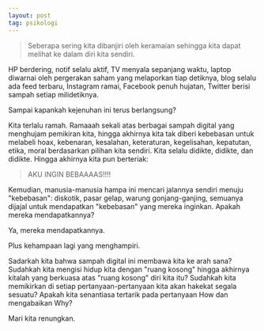 ```yaml
---
layout: post
tag: psikologi
---
```


> Seberapa sering kita dibanjiri oleh keramaian sehingga kita dapat melihat ke dalam diri kita sendiri.

HP berdering, notif selalu aktif, TV menyala sepanjang waktu, laptop diwarnai oleh pergerakan saham yang melaporkan tiap detiknya, blog selalu ada feed terbaru, Instagram ramai, Facebook penuh hujatan, Twitter berisi sampah setiap milidetiknya.

Sampai kapankah kejenuhan ini terus berlangsung?

Kita terlalu ramah. Ramaaah sekali atas berbagai sampah digital yang menghujam pemikiran kita, hingga akhirnya kita tak diberi kebebasan untuk melabeli hoax, kebenaran, kesalahan, keteraturan, kegelisahan, kepatutan, etika, moral berdasarkan pilihan kita sendiri. Kita selalu didikte, didikte, dan didikte. Hingga akhirnya kita pun berteriak:

> AKU INGIN BEBAAAAS!!!!

Kemudian, manusia-manusia hampa ini mencari jalannya sendiri menuju "kebebasan": diskotik, pasar gelap, warung gonjang-ganjing, semuanya dijajal untuk mendapatkan "kebebasan" yang mereka inginkan. Apakah mereka mendapatkannya?

Ya, mereka mendapatkannya.

Plus kehampaan lagi yang menghampiri.

Sadarkah kita bahwa sampah digital ini membawa kita ke arah sana? Sudahkah kita mengisi hidup kita dengan "ruang kosong" hingga akhirnya kitalah yang berkuasa atas "ruang kosong" diri kita itu? Sudahkah kita memikirkan di setiap pertanyaan-pertanyaan kita akan hakekat segala sesuatu? Apakah kita senantiasa tertarik pada pertanyaan How dan mengabaikan Why?

Mari kita renungkan.